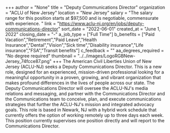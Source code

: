 +++
author = "None"
title = "Deputy Communications Director"
organization = "ACLU of New Jersey"
location = "New Jersey"
salary = "The salary range for this position starts at $97,500 and is negotiable, commensurate with experience. "
link = "https://www.aclu-nj.org/en/jobs/deputy-communications-director"
sort_date = "2022-06-01"
created_at = "June 1, 2022"
closing_date = "-"
a_job_type = ["Full Time"]
b_benefits = ["Paid Vacation","Retirement","Paid Leave","Health Insurance","Dental","Vision","Sick time","Disability insurance","Life insurance","FSA","Transit benefits"]
c_feedback = ""
aa_degrees_required = "No degree required"
thumbnail = "../../images/LogoRGBNew-Jersey_74fcce87.png"
+++
The American Civil Liberties Union of New Jersey (ACLU-NJ) seeks a Deputy Communications Director. This is a new role, designed for an experienced, mission-driven professional looking for a meaningful opportunity in a proven, growing, and vibrant organization that makes profound differences in the lives of people across our state. The Deputy Communications Director will oversee the ACLU-NJ's media relations and messaging, and partner with the Communications Director and the Communications team to conceive, plan, and execute communications strategies that further the ACLU-NJ's mission and integrated advocacy goals. This role is based in Newark, NJ with a hybrid work schedule that currently offers the option of working remotely up to three days each week. This position currently supervises one position directly and will report to the Communications Director.